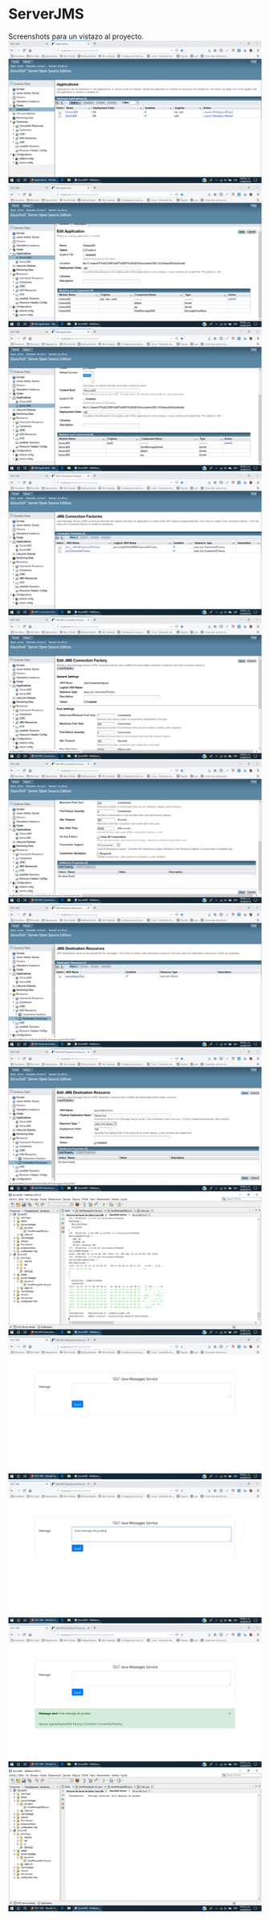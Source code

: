 # ServerJMS

Screenshots para un vistazo al proyecto.
![alt text](https://github.com/marlon-figueroa/ServerJMS/blob/master/web/imgs/Captura%20de%20pantalla%20(20).png)
![alt text](https://github.com/marlon-figueroa/ServerJMS/blob/master/web/imgs/Captura%20de%20pantalla%20(21).png)
![alt text](https://github.com/marlon-figueroa/ServerJMS/blob/master/web/imgs/Captura%20de%20pantalla%20(22).png)
![alt text](https://github.com/marlon-figueroa/ServerJMS/blob/master/web/imgs/Captura%20de%20pantalla%20(23).png)
![alt text](https://github.com/marlon-figueroa/ServerJMS/blob/master/web/imgs/Captura%20de%20pantalla%20(24).png)
![alt text](https://github.com/marlon-figueroa/ServerJMS/blob/master/web/imgs/Captura%20de%20pantalla%20(25).png)
![alt text](https://github.com/marlon-figueroa/ServerJMS/blob/master/web/imgs/Captura%20de%20pantalla%20(26).png)
![alt text](https://github.com/marlon-figueroa/ServerJMS/blob/master/web/imgs/Captura%20de%20pantalla%20(27).png)
![alt text](https://github.com/marlon-figueroa/ServerJMS/blob/master/web/imgs/Captura%20de%20pantalla%20(28).png)
![alt text](https://github.com/marlon-figueroa/ServerJMS/blob/master/web/imgs/Captura%20de%20pantalla%20(29).png)
![alt text](https://github.com/marlon-figueroa/ServerJMS/blob/master/web/imgs/Captura%20de%20pantalla%20(30).png)
![alt text](https://github.com/marlon-figueroa/ServerJMS/blob/master/web/imgs/Captura%20de%20pantalla%20(31).png)
![alt text](https://github.com/marlon-figueroa/ServerJMS/blob/master/web/imgs/Captura%20de%20pantalla%20(32).png)
